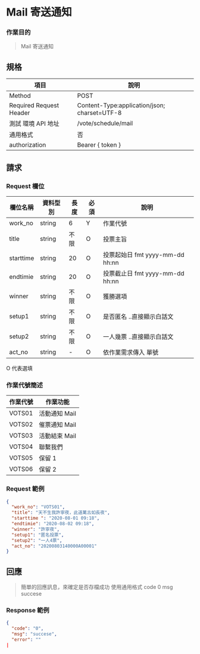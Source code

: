 # Mail 寄送通知

### 作業目的

> Mail 寄送通知

## 規格

| 項目                    | 說明                                         |
| ----------------------- | -------------------------------------------- |
| Method                  | POST                                         |
| Required Request Header | Content-Type:application/json; charset=UTF-8 |
| 測試 環境 API 地址      | /vote/schedule/mail                          |
| 通用格式                | 否                                           |
| authorization           | Bearer { token }                             |

## 請求

### Request 欄位

| 欄位名稱  | 資料型別 | 長度 | 必須 | 說明                            |
| --------- | -------- | ---- | ---- | ------------------------------- |
| work_no   | string   | 6    | Y    | 作業代號                        |
| title     | string   | 不限 | O    | 投票主旨                        |
| starttime | string   | 20   | O    | 投票起始日 fmt yyyy-mm-dd hh:nn |
| endtimie  | string   | 20   | O    | 投票截止日 fmt yyyy-mm-dd hh:nn |
| winner    | string   | 不限 | O    | 獲勝選項                        |
| setup1    | string   | 不限 | O    | 是否匿名 ..直接顯示白話文       |
| setup2    | string   | 不限 | O    | 一人幾票 ..直接顯示白話文       |
| act_no    | string   | -    | O    | 依作業需求傳入 單號             |

O 代表選填

### 作業代號簡述

| 作業代號 | 作業功能      |
| -------- | ------------- |
| VOTS01   | 活動通知 Mail |
| VOTS02   | 催票通知 Mail |
| VOTS03   | 活動結束 Mail |
| VOTS04   | 聯繫我們      |
| VOTS05   | 保留 1        |
| VOTS06   | 保留 2        |

### Request 範例

```json
{
  "work_no": "VOTS01",
  "title": "天不生我許寧夜，此道萬古如長夜",
  "starttime ": "2020-08-01 09:18",
  "endtimie": "2020-08-02 09:18",
  "winner": "許寧夜",
  "setup1": "匿名投票",
  "setup2": "一人4票",
  "act_no": "20200803140000A00001"
}
```

## 回應

> 簡單的回應訊息，來確定是否存檔成功
> 使用通用格式 code 0 msg succese

### Response 範例

```json
{
  "code": "0",
  "msg": "succese",
  "error": ""
|
```
